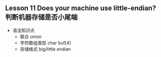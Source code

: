 ## Lesson 11 Does your machine use little-endian? 判断机器存储是否小尾端
* 语法知识点
	- 联合 union
	- 字符数组类型 char buf[4]
	- 存储格式 big/little endian	